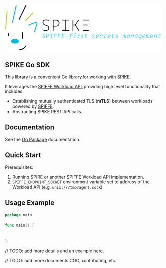 ![SPIKE](assets/spike-banner-lg.png)


## SPIKE Go SDK

This library is a convenient Go library for working with [SPIKE](https://spike.ist/).

It leverages the [SPIFFE Workload API](https://github.com/spiffe/spiffe/blob/main/standards/SPIFFE_Workload_API.md), 
providing high level functionality that includes:
* Establishing mutually authenticated TLS (__mTLS__) between workloads powered by [SPIFFE](https://spiffe.io).
* Abstracting SPIKE REST API calls.

## Documentation

See the [Go Package](https://pkg.go.dev/github.com/spiffe/spike-sdk-go) 
documentation.

## Quick Start

Prerequisites:
1. Running [SPIRE](https://spiffe.io/spire/) or another SPIFFE Workload API
   implementation.
2. `SPIFFE_ENDPOINT_SOCKET` environment variable set to address of the Workload
   API (e.g. `unix:///tmp/agent.sock`). 

## Usage Example

```go 
package main

func main() {


}
```


// TODO: add more details and an example here.

// TODO: add more documents COC, contributing, etc.